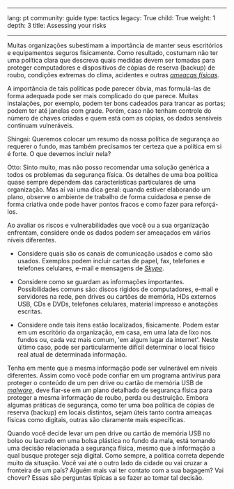 

---

lang: pt
community: guide
type: tactics
legacy: True
child: True
weight: 1
depth: 3
title: Assessing your risks

---

Muitas organizações subestimam a importância de manter seus escritórios e equipamentos seguros fisicamente. Como resultado, costumam não ter uma política clara que descreva quais medidas devem ser tomadas para proteger computadores e dispositivos de cópias de reserva (backup) de roubo, condições extremas do clima, acidentes e outras [*ameaças físicas*](/pt/glossary#Physical_threat). 

A importância de tais políticas pode parecer óbvia, mas formulá-las de forma adequada pode ser mais complicado do que parece. Muitas instalações, por exemplo, podem ter bons cadeados para trancar as portas; podem ter até janelas com grade. Porém, caso não tenham controle do número de chaves criadas e quem está com as cópias, os dados sensíveis continuam vulneráveis.


<div class=background markdown=1>
Shingai: Queremos colocar um resumo da nossa política de segurança ao requerer o fundo, mas também precisamos ter certeza que a política em si é forte. O que devemos incluir nela?

Otto: Sinto muito, mas não posso recomendar uma solução genérica a todos os problemas da segurança física. Os detalhes de uma boa política quase sempre dependem das características particulares de uma organização. Mas aí vai uma dica geral: quando estiver elaborando um plano, observe o ambiente de trabalho de forma cuidadosa e pense de forma criativa onde pode haver pontos fracos e como fazer para reforçá-los.
</div>


Ao avaliar os riscos e vulnerabilidades que você ou a sua organização enfrentam, considere onde os dados podem ser ameaçados em vários níveis diferentes.

  * Considere quais são os canais de comunicação usados e como são usados. Exemplos podem incluir cartas de papel, fax, telefones e telefones celulares, e-mail e mensagens de [*Skype*](/pt/glossary#Skype).

  * Considere como se guardam as informações importantes. Possibilidades comuns são: discos rígidos de computadores, e-mail e servidores na rede, pen drives ou cartões de memória, HDs externos USB, CDs e DVDs, telefones celulares, material impresso e anotações escritas.

  * Considere onde tais itens estão localizados, fisicamente. Podem estar em um escritório da organização, em casa, em uma lata de lixo nos fundos ou, cada vez mais comum, 'em algum lugar da internet'. Neste último caso, pode ser particularmente difícil determinar o local físico real atual de determinada informação.


Tenha em mente que a mesma informação pode ser vulnerável em níveis diferentes. Assim como você pode confiar em um programa antivírus para proteger o conteúdo de um pen drive ou cartão de memória USB de [*malware*](/pt/glossary#Malware), deve fiar-se em um plano detalhado de segurança física para proteger a mesma informação de roubo, perda ou destruição. Embora algumas práticas de segurança, como ter uma boa política de cópias de reserva (backup) em locais distintos, sejam úteis tanto contra ameaças físicas como digitais, outras são claramente mais específicas.

Quando você decide levar um pen drive ou cartão de memória USB no bolso ou lacrado em uma bolsa plástica no fundo da mala, está tomando uma decisão relacionada a segurança física, mesmo que a informação a qual busque proteger seja digital. Como sempre, a política correta depende muito da situação. Você vai até o outro lado da cidade ou vai cruzar a fronteira de um país? Alguém mais vai ter contato com a sua bagagem? Vai chover? Essas são perguntas típicas a se fazer ao tomar tal decisão.

